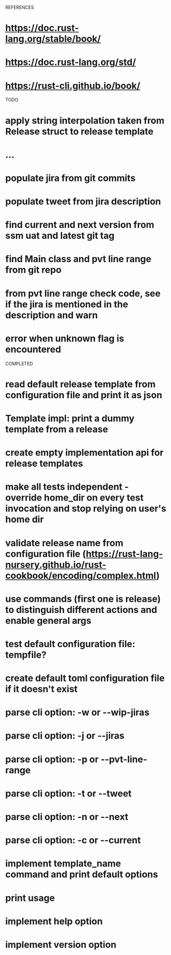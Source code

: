 REFERENCES

# https://doc.rust-lang.org/stable/book/
# https://doc.rust-lang.org/std/
# https://rust-cli.github.io/book/

TODO

# apply string interpolation taken from Release struct to release template
# ...
# populate jira from git commits
# populate tweet from jira description
# find current and next version from ssm uat and latest git tag
# find Main class and pvt line range from git repo
# from pvt line range check code, see if the jira is mentioned in the description and warn
# error when unknown flag is encountered

COMPLETED

# read default release template from configuration file and print it as json
# Template impl: print a dummy template from a release 
# create empty implementation api for release templates
# make all tests independent - override home_dir on every test invocation and stop relying on user's home dir
# validate release name from configuration file (https://rust-lang-nursery.github.io/rust-cookbook/encoding/complex.html)
# use commands (first one is release) to distinguish different actions and enable general args
# test default configuration file: tempfile?
# create default toml configuration file if it doesn't exist
# parse cli option: -w or --wip-jiras
# parse cli option: -j or --jiras
# parse cli option: -p or --pvt-line-range
# parse cli option: -t or --tweet
# parse cli option: -n or --next
# parse cli option: -c or --current
# implement template_name command and print default options
# print usage
# implement help option
# implement version option